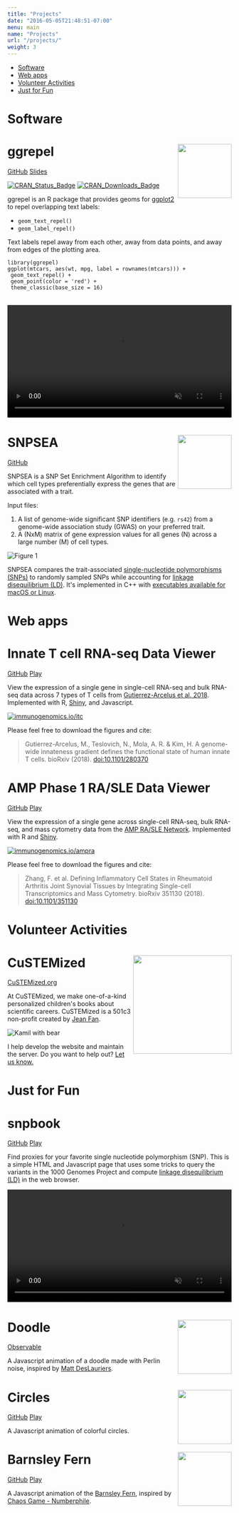 ```yaml
---
title: "Projects"
date: "2016-05-05T21:48:51-07:00"
menu: main
name: "Projects"
url: "/projects/"
weight: 3
---
```


<div class="bb b--black-10 pb5 mb5">
<ul>
<li><a href="#software">Software</a></li>
<li><a href="#apps">Web apps</a></li>
<li><a href="#volunteer">Volunteer Activities</a></li>
<li><a href="#fun">Just for Fun</a></li>
</ul>
</div>

<h1 class="f2 pb2 pt3" id="software">Software</h1>

<div id="ggrepel" class="bb b--black-10 pb5 mb5">

<h1 class="mt0">ggrepel <img src="/images/ggrepel-logo.svg" width="121px" align="right"></h1>

<p>
<a class="f5 fw5 link br-pill ba b--black-10 hvr-shadow ph3 pv2 mb2 dib near-black" target="_blank" href="https://github.com/slowkow/ggrepel"><i class="fab fa-github"></i> GitHub</a>
<a class="f5 fw5 link br-pill ba b--black-10 hvr-shadow ph3 pv2 mb2 dib near-black" target="_blank" href="https://slowkow.com/ggrepel"><i class="fas fa-chalkboard-teacher"></i> Slides</a>
</p>

<p>
<a class="dib" target="_blank" href="https://CRAN.R-project.org/package=ggrepel"><img src="https://www.r-pkg.org/badges/version/ggrepel?color=blue" alt="CRAN_Status_Badge"></a>
<a class="dib" target="_blank" href="https://www.r-pkg.org/pkg/ggrepel"><img src="https://cranlogs.r-pkg.org/badges/grand-total/ggrepel?color=blue" alt="CRAN_Downloads_Badge"></a>
</p>

<p>ggrepel is an R package that provides geoms for <a target="_blank" href="https://ggplot2.tidyverse.org/">ggplot2</a> to repel overlapping text labels:</p>

<ul>
<li><code>geom_text_repel()</code></li>
<li><code>geom_label_repel()</code></li>
</ul>

<p>Text labels repel away from each other, away from data points, and away
from edges of the plotting area.</p>

<div class="highlight">
<pre><code class="r hljs"><span class="hljs-keyword">library</span>(ggrepel)
ggplot(mtcars, aes(wt, mpg, label = rownames(mtcars))) +
<span style="display:inline-block;width:100%;" class="bg-light-yellow"> geom_text_repel() +</span>
 geom_point(color = <span class="hljs-string">'red'</span>) +
 theme_classic(base_size = <span class="hljs-number">16</span>)
</code></pre>
</div>

<div class="db center tc w-70 figure" style="margin-top:2rem">
<video src="https://slowkow.com/ggrepel/index_files/animation.mp4" style="width:100%;" type="video/mp4" muted="" autoplay="" loop=""></video>
</div>
</div>

<div id="snpsea" class="bb b--black-10 pb5 mb5">

<h1 class="mt0">SNPSEA <img src="/images/snpsea-logo.svg" width="121px" align="right"></h1>

<a class="f5 fw5 link br-pill ba b--black-10 hvr-shadow ph3 pv2 mb2 dib near-black" target="_blank" href="https://github.com/slowkow/snpsea"><i class="fab fa-github"></i> GitHub</a>

<p>
SNPSEA is a SNP Set Enrichment Algorithm to identify which cell types
preferentially express the genes that are associated with a trait.
</p

<p>
Input files:
<ol>
<li>A list of genome-wide significant SNP identifiers (e.g. <code>rs42</code>) from a genome-wide association study (GWAS) on your preferred trait.</li>
<li>A (NxM) matrix of gene expression values for all genes (N) across a large number (M) of cell types.</li>
</ol>
</p>

<div class="mw6 center"><img class="figure" class="figure" src="/images/slowikowski2014.png" alt="Figure 1"></img></div>

<p>
SNPSEA compares the trait-associated <a target="_blank" href="https://en.wikipedia.org/wiki/Single-nucleotide_polymorphism">single-nucleotide polymorphisms (SNPs)</a> to randomly sampled SNPs while
accounting for <a target="_blank" href="https://en.wikipedia.org/wiki/Linkage_disequilibrium">linkage disequilibrium (LD)</a>.
It's implemented in C++ with <a target="_blank" href="https://github.com/slowkow/snpsea/releases">executables available for macOS or Linux</a>.
</p>


</div>

<h1 class="f2  pb3" id="apps">Web apps</h1>

<div class="bb b--black-10 pb5 mb5">

<h1 class="mt0">Innate T cell RNA-seq Data Viewer</h1>

<p>
<a class="f5 fw5 link br-pill ba b--black-10 hvr-shadow ph3 pv2 mb2 dib near-black" target="_blank" href="https://github.com/immunogenomics/itcviewer"><i class="fab fa-github"></i> GitHub</a>
<a class="f5 fw5 link br-pill ba b--black-10 hvr-shadow ph3 pv2 mb2 dib near-black" target="_blank" href="https://immunogenomics.io/itc"><i class="fas fa-rocket"></i> Play</a>
</p>

<div class="mw8 center cf">
 <div class="fl w-50">
 <p>
 View the expression of a single gene in single-cell RNA-seq and bulk RNA-seq
 data across 7 types of T cells from <a target="_blank" href="https://doi.org/10.1101/280370">Gutierrez-Arcelus et al. 2018</a>. Implemented with R, <a target="_blank" href="https://shiny.rstudio.com/">Shiny</a>, and Javascript.
 </p>
 </div>
<a target="_blank" href="https://immunogenomics.io/itc">
 <div class="ml4 ml4-m ml5-l fl w-30">
 <img class="figure" src="/images/immunogenomics-itc.jpg" alt="immunogenomics.io/itc"></img>
 </div>
</a>
</div>

<p>Please feel free to download the figures and cite: <blockquote>Gutierrez-Arcelus, M., Teslovich, N., Mola, A. R. & Kim, H. A genome-wide innateness gradient defines the functional state of human innate T cells. bioRxiv (2018). <a target="_blank" href="https://doi.org/10.1101/280370">doi:10.1101/280370</a></blockquote></p>

</div>

<div class="bb b--black-10 pb5 mb5">

<h1 class="mt0">AMP Phase 1 RA/SLE Data Viewer</h1>

<p>
<a class="f5 fw5 link br-pill ba b--black-10 hvr-shadow ph3 pv2 mb2 dib near-black" target="_blank" href="https://github.com/immunogenomics/amp_phase1_ra_viewer"><i class="fab fa-github"></i> GitHub</a>
<a class="f5 fw5 link br-pill ba b--black-10 hvr-shadow ph3 pv2 mb2 dib near-black" target="_blank" href="https://immunogenomics.io/ampra"><i class="fas fa-rocket"></i> Play</a>
</p>

<!--
<div class="mw8 center cf">
 <div class="fl w-20">
<p>
View the expression of a single gene across single-cell RNA-seq, bulk RNA-seq, and mass cytometry
data from the <a target="_blank" href="https://fnih.org/what-we-do/programs/amp-ra-sle">AMP RA/SLE Network</a>. Implemented with R and <a target="_blank" href="https://shiny.rstudio.com/">Shiny</a>.
</p>
 </div>
<a target="_blank" href="https://immunogenomics.io/ampra">
 <div class="ml4 ml5-l fl w-20">
 <img class="figure" src="/images/immunogenomics-ampra-home.jpg" alt="immunogenomics.io/ampra"></img>
 </div>
 <div class="ml4 ml5-l fl w-20">
 <img class="figure" src="/images/immunogenomics-ampra-data-viewer.jpg" alt="immunogenomics.io/ampra"></img>
 </div>
</a>
</div>
-->

<div class="mw8 center cf">
 <div class="fl w-50">
 <p>
 View the expression of a single gene across single-cell RNA-seq, bulk RNA-seq, and mass cytometry
 data from the <a target="_blank" href="https://fnih.org/what-we-do/programs/amp-ra-sle">AMP RA/SLE Network</a>. Implemented with R and <a target="_blank" href="https://shiny.rstudio.com/">Shiny</a>.
 </p>
 </div>
<a target="_blank" href="https://immunogenomics.io/ampra">
 <div class="ml4 ml4-m ml5-l fl w-30">
 <img class="figure" src="/images/immunogenomics-ampra-data-viewer.jpg" alt="immunogenomics.io/ampra"></img>
 </div>
</a>
</div>

<p>Please feel free to download the figures and cite: <blockquote>Zhang, F. et al. Defining Inflammatory Cell States in Rheumatoid Arthritis Joint Synovial Tissues by Integrating Single-cell Transcriptomics and Mass Cytometry. bioRxiv 351130 (2018). <a target="_blank" href="https://doi.org/10.1101/351130">doi:10.1101/351130</a></blockquote></p>

</div>

<h1 class="f2  pb3" id="volunteer">Volunteer Activities</h1>

<div id="custemized" class="bb b--black-10 pb5 mb5">

<h1 class="mt0">CuSTEMized<img src="/images/custemized-logo.svg" width="221px" align="right"></h1>

<a class="f5 fw5 link br-pill ba b--black-10 hvr-shadow ph3 pv2 mb2 dib near-black" target="_blank" href="https://custemized.org"><i class="fas fa-external-link-alt"></i> CuSTEMized.org</a>

<p>
At CuSTEMized, we make one-of-a-kind personalized children's books about scientific careers.
CuSTEMized is a 501c3 non-profit created by <a target="_blank" href="https://jef.works">Jean
Fan</a>.</p>

<div class="mw6 center"><img src="/images/kamil-with-bear.png" alt="Kamil with bear"></img></div>

<p>I help develop the website and maintain the server. Do you want to help out? <a target="_blank" href="https://custemized.org/volunteer">Let us know.</a></p>

</div>

<h1 class="f2  pb3" id="fun">Just for Fun</h1>

<div id="snpbook" class="bb b--black-10 pb5 mb5">

<h1 class="mt0">snpbook</h1>

<a class="f5 fw5 link br-pill ba b--black-10 hvr-shadow ph3 pv2 mb2 dib near-black" target="_blank" href="https://github.com/slowkow/snpbook"><i class="fab fa-github"></i> GitHub</a>
<a class="f5 fw5 link br-pill ba b--black-10 hvr-shadow ph3 pv2 mb2 dib near-black" target="_blank" href="https://slowkow.github.io/snpbook"><i class="fas fa-rocket"></i> Play</a>

<p>
Find proxies for your favorite single nucleotide polymorphism (SNP). This is a
simple HTML and Javascript page that uses some tricks to query the variants in
the 1000 Genomes Project and compute <a
target="_blank" href="https://en.wikipedia.org/wiki/Linkage_disequilibrium">linkage
disequilibrium (LD)</a> in the web browser.
</p>

<div class="db center tc w-70 figure">
<video src="/images/snpbook.mp4" style="width:100%;" type="video/mp4" muted="" autoplay="" loop=""></video>
</div>

</div>

<div id="doodle" class="bb b--black-10 pb5 mb5">

<h1 class="mt0">Doodle<img src="/images/doodle.jpg" width="121px" align="right"></h1>

<a class="f5 fw5 link br-pill ba b--black-10 hvr-shadow ph3 pv2 mb2 dib near-black" target="_blank" href="https://beta.observablehq.com/@slowkow/animated-doodle"><i class="fas fa-rocket"></i> Observable</a>

<p>
A Javascript animation of a doodle made with Perlin noise, inspired by <a target="_blank" href="https://www.mattdesl.com/">Matt DesLauriers</a>.
</p>

</div>

<div id="circles" class="bb b--black-10 pb5 mb5">

<h1 class="mt0">Circles<img src="/images/circles.jpg" width="121px" align="right"></h1>

<a class="f5 fw5 link br-pill ba b--black-10 hvr-shadow ph3 pv2 mb2 dib near-black" target="_blank" href="https://github.com/slowkow/circles"><i class="fab fa-github"></i> GitHub</a>
<a class="f5 fw5 link br-pill ba b--black-10 hvr-shadow ph3 pv2 mb2 dib near-black" target="_blank" href="https://slowkow.github.io/circles"><i class="fas fa-rocket"></i> Play</a>

<p>
A Javascript animation of colorful circles.
</p>

</div>

<div id="fern" class="pb5 mb5">

<h1 class="mt0">Barnsley Fern<img src="/images/fern.jpg" width="121px" align="right"></h1>

<a class="f5 fw5 link br-pill ba b--black-10 hvr-shadow ph3 pv2 mb2 dib near-black" target="_blank" href="https://github.com/slowkow/fern"><i class="fab fa-github"></i> GitHub</a>
<a class="f5 fw5 link br-pill ba b--black-10 hvr-shadow ph3 pv2 mb2 dib near-black" target="_blank" href="https://slowkow.github.io/fern"><i class="fas fa-rocket"></i> Play</a>

<p>
A Javascript animation of the <a target="_blank" href="https://en.wikipedia.org/wiki/Barnsley_fern">Barnsley Fern</a>, inspired by <i class="fab fa-youtube"></i> <a target="_blank" href="https://youtu.be/kbKtFN71Lfs">Chaos Game - Numberphile</a>.
</p>

</div>

